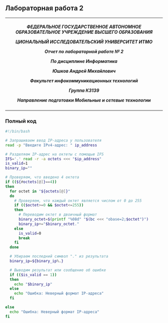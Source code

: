 ## Лабораторная работа 2
***

<h5 align="center">ФЕДЕРАЛЬНОЕ ГОСУДАРСТВЕННОЕ АВТОНОМНОЕ ОБРАЗОВАТЕЛЬНОЕ УЧРЕЖДЕНИЕ ВЫСШЕГО ОБРАЗОВАНИЯ

ЦИОНАЛЬНЫЙ ИССЛЕДОВАТЕЛЬСКИЙ УНИВЕРСИТЕТ ИТМО



Отчет по лабораторной работе № 2

По дисциплине Информатика

Юшков Андрей Михайлович

Факультет инфокоммуникационных технологий

Группа К3139

Направление подготовки Мобильные и сетевые технологии</h5>

***
### Полный код 


```bash
#!/bin/bash

# Запрашиваем ввод IP-адреса у пользователя
read -p "Введите IPv4-адрес: " ip_address

# Разделяем IP-адрес на октеты с помощью IFS
IFS='.' read -r -a octets <<< "$ip_address"
is_valid=1
binary_ip=""

# Проверяем, что введено 4 октета
if ((${#octets[@]}==4)) 
then
  for octet in "${octets[@]}"
  do
    # Проверяем, что каждый октет является числом от 0 до 255
    if (($octet>=0 && $octet<=255))
    then
      # Переводим октет в двоичный формат
      binary_octet=$(printf "%08d" "$(bc <<< "obase=2;$octet")")
      binary_ip+="$binary_octet."
    else
      is_valid=0
      break
    fi
  done

  # Убираем последний символ "." из результата
  binary_ip=${binary_ip%.}

  # Выводим результат или сообщение об ошибке
  if (($is_valid == 1))
  then
    echo "$binary_ip"
  else
    echo "Ошибка: Неверный формат IP-адреса"
  fi

else
  echo "Ошибка: Неверный формат IP-адреса"
fi
```
